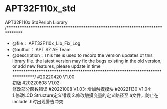 # APT32F110x_std
APT32F110x StdPeriph Library
/*******************************************************************************
  * @file：   APT32F110x_Lib_Fix_Log
  * @author：  APT SZ AE Team
  * @description：This file is used to record the version updates of this library file.
                  the latest version may fix the bugs existing in the old version, 
				  or add new features, please update in time
  ******************************************************************************/
#20220420 V1.00:  
				初版
#20220808 V1.02:  
				修改部分函数错误
#20221008 V1.03:
				增加触摸模块
#20221130 V1.04:  
				1.修改LCD Structure定义错误
				2.修改触摸变量的定义路径至.a文件，防止在include .h时出现警告冲突
